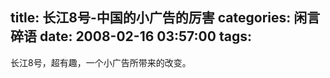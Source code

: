 title: 长江8号-中国的小广告的厉害
categories: 闲言碎语
date: 2008-02-16 03:57:00
tags:
---

长江8号，超有趣，一个小广告所带来的改变。
</br>